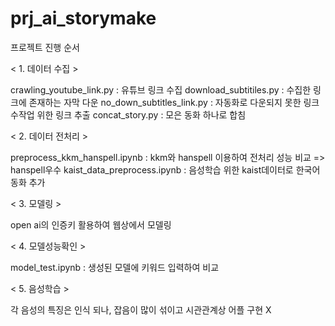 # prj_ai_storymake

프로젝트 진행 순서

< 1. 데이터 수집 >

crawling_youtube_link.py : 유튜브 링크 수집
download_subtitiles.py : 수집한 링크에 존재하는 자막 다운
no_down_subtitles_link.py : 자동화로 다운되지 못한 링크 수작업 위한 링크 추출 
concat_story.py : 모은 동화 하나로 합침


< 2. 데이터 전처리 >

preprocess_kkm_hanspell.ipynb : kkm와 hanspell 이용하여 전처리 성능 비교 => hanspell우수
kaist_data_preprocess.ipynb : 음성학습 위한 kaist데이터로 한국어 동화 추가


< 3. 모델링 >

open ai의 인증키 활용하여 웹상에서 모델링


< 4. 모델성능확인 >

model_test.ipynb : 생성된 모델에 키워드 입력하여 비교


< 5. 음성학습 >

각 음성의 특징은 인식 되나, 잡음이 많이 섞이고 시관관계상 어플 구현 X
